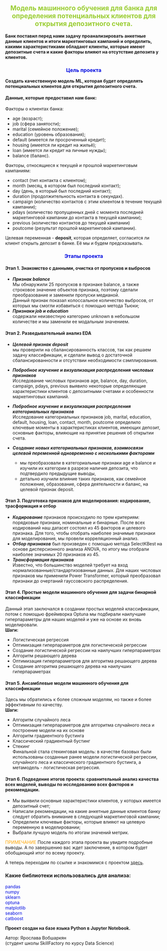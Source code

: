 ## <center><font color='yellowgreen'> Модель машинного обучения для банка для определения потенциальных клиентов для открытия депозитного счета. </font></center>

**Банк поставил перед нами задачу проанализировать анкетные данные клиентов и итоги маркетинговых кампаний и определить, какими характеристиками обладают клиенты, которые имеют депозитные счета и какие факторы влияют на отсутствие депозита у клиентов.**

### <center><font color = 'springblue'>**Цель проекта**</font></center>
**Создать качественную модель ML, которая будет определять потенциальных клиентов для открытия депозитного счета.**

#### **Данные, которые предоставил нам банк:**

Факторы о клиентах банка:
* age (возраст);
* job (сфера занятости);
* marital (семейное положение);
* education (уровень образования);
* default (имеется ли просроченный кредит);
* housing (имеется ли кредит на жильё);
* loan (имеется ли кредит на личные нужды);
* balance (баланс).

Факторы, относящиеся к текущей и прошлой маркетинговым кампаниям:
* contact (тип контакта с клиентом);
* month (месяц, в котором был последний контакт);
* day (день, в который был последний контакт);
* duration (продолжительность контакта в секундах).
* campaign (количество контактов с этим клиентом в течение текущей кампании);
* pdays (количество пропущенных дней с момента последней маркетинговой кампании до контакта в текущей кампании);
* previous (количество контактов до текущей кампании)
* poutcome (результат прошлой маркетинговой кампании).

Целевая переменная  - **deposit**, которая определяет, согласится ли клиент открыть депозит в банке. Её мы и будем предсказывать.

### <center><font color = 'springblue'>**Этапы проекта**</font></center>
#### **Этап 1. Знакомство с данными, очистка от пропусков и выбросов**
  - ***Признак balance***\
  Мы обнаружили 25 пропусков в признаке balance, а также строковое значение объектов признака, поэтому сделали преобразование и заменили пропуски медианой.\
  Данный признак показал колоссальное количество выбросов, от которых мы смогли избавиться с помощью метода Тьюки;
  - ***Признаки job и education***\
  содержали неизвестную категорию unknown в небольшом количестве и мы заменили ее модальным значением.

#### **Этап 2. Разведывательный анализ EDA**

   * ***Целевой признак deposit***\
   мы проверили на сбалансированность классов, так как решаем задачу классификации, и сделали вывод о достаточной сбалансированности и отсутствии необходимости сэмплирования.

   * ***Побробное изучение и визуализация распределения числовых признаков***\
   Исследование числовых признаков age, balance, day, duration,	campaign, pdays, previous выявило некоторые определяющие характеристики клиентов с депозитными счетами и особенности маркетинговых кампаний.
  
  * ***Побробное изучение и визуализация распределения категориальных признаков***\
   Исследование категориальных признаков job,	marital,
education, default, housing, loan, contact, month, poutcome определило ключевые моменты в характеристиках клиентов, имеющих депозит, основные факторы, влияющие на принятие решения об открытии счета.

* ***Создание новых категориальных признаков, взаимосвязи целевой переменной одновременно с несколькими факторами***
  - мы преобразовали в категориальные признаки age и balance и изучили их категории в разрезе наличия депозита, что подтвердило предыдущие выводы,
  - детально изучили влияние таких признаков, как семейное положение, образование, сфера деятельности и баланс, на целевой признак deposit.

#### **Этап 3. Подготовка признаков для моделирования: кодирование, трасформация и отбор**
* ***Кодирование*** признаков происходило по трем критериям: порядковые признаки, номинальные и бинарные. После всех кодирований наш датасет состоял из 45 факторов и целевого признака.
Для того, чтобы отобрать наиболее значимые признаки для моделирования, мы провели корреляционный анализ.
* ***Отбор признаков*** был произведен с помощью метода SelectKBest на основе дисперсионного анализа ANOVA, по итогу мы отобрали наиболее значимых 20 признаков из 45.
* ***Трансформация признаков***\
Известно, что большинство моделей требует на вход нормализованные/стандартизованные данных. Для наших числовых признаков мы применили Power Transformer, который преобразовал признаки до очертаний гауссовского распределения.

#### **Этап 4. Простые модели машинного обучения для задачи бинарной классификации**

Данный этап заключался в создании простых моделей классификации, потом с помощью фреймворка Optuna мы подбирали наилучшие гиперпараметры для наших моделей и уже на основе их вновь моделировали.\
**Шаги:**
* Логистическая регрессия
* Оптимизация гиперпараметров для логистической регрессии
* Создание логистической регрессии на наилучших гиперпараметрах
* Алгоритм решающего дерева
* Оптимизация гиперпараметров для алгоритма решающего дерева
* Создание алгоритма решающего дерева на наилучших гиперпараметрах

#### **Этап 5. Ансамблевые модели машинного обучения для классификации**

Здесь мы обратились к более сложным моделям, но также и более эффективным по качеству.\
**Шаги:**
* Алгоритм случайного леса
* Оптимизация гиперпараметров для алгоритма случайного леса и построение модели на их основе
* Алгоритм градиентного бустинга
* Классический градиентный бустинг
* Стекинг\
Финальной стала стекинговая модель: в качестве базовых были использованы созданные ранее модели логистической регрессии, случайного леса и классического градиентного бустинга, а метамодель - логистическая регрессия.

#### **Этап 6. Подведение итогов проекта: сравнительный анализ качества всех моделей, выводы по исследованию всех факторов и рекомендации.**

- Мы выявили основные характеристики клиентов, у которых имеется депозитный счет;
- Написали рекомендации, на какие анкетные данные клиентов банку следует обратить внимание в следующей маркетинговой кампании;
- Определили ключевые факторы, которые влияют на целевую переменную в моделировании;
- Выбрали лучшую модель по итогам значений метрик.

<font color='orange'>ПРИМЕЧАНИЕ</font> После каждого этапа проекта вы увидите подробные выводы. А по завершению вас ждет заключение, в котором будет обобщающий итог по всему проекту.

А теперь переходим по ссылке и знакомимся с проектом [здесь](https://github.com/YaroslavaVob/DataScience_skillfactory/blob/main/Project_4_Classification/Project_4_ML.ipynb).


### Какие библиотеки использовались для анализа:
<font color = 'springblue'>pandas</font>\
<font color = 'springblue'>numpy</font>\
<font color = 'springblue'>sklearn</font>\
<font color = 'springblue'>optuna</font>\
<font color = 'springblue'>matplotlib</font>\
<font color = 'springblue'>seaborn</font>\
<font color = 'springblue'>catboost</font>




**Проект создан на базе языка Python в Jupyter Notebook.**

Автор: Ярослава Вобшаркян\
(студент школы SkillFactory по курсу Data Science)

